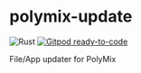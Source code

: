 # polymix-update
![Rust](https://github.com/SpeedSX/polymix-update/workflows/Rust/badge.svg?branch=main)
[![Gitpod ready-to-code](https://img.shields.io/badge/Gitpod-ready--to--code-blue?logo=gitpod)](https://gitpod.io/#https://github.com/SpeedSX/polymix-update)

File/App updater for PolyMix
